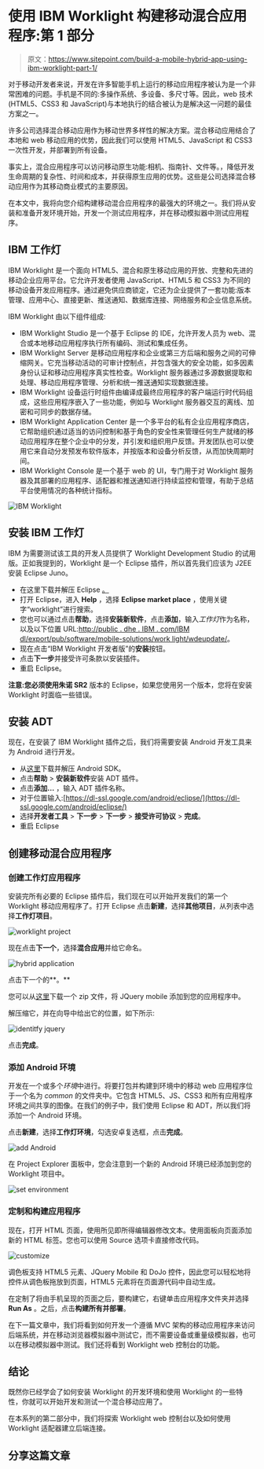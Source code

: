 # 使用 IBM Worklight 构建移动混合应用程序:第 1 部分

> 原文：<https://www.sitepoint.com/build-a-mobile-hybrid-app-using-ibm-worklight-part-1/>

对于移动开发者来说，开发在许多智能手机上运行的移动应用程序被认为是一个非常困难的问题。手机是不同的:多操作系统、多设备、多尺寸等。因此，web 技术(HTML5、CSS3 和 JavaScript)与本地执行的结合被认为是解决这一问题的最佳方案之一。

许多公司选择混合移动应用作为移动世界多样性的解决方案。混合移动应用结合了本地和 web 移动应用的优势，因此我们可以使用 HTML5、JavaScript 和 CSS3 一次性开发，并部署到所有设备。

事实上，混合应用程序可以访问移动原生功能:相机、指南针、文件等。，降低开发生命周期的复杂性、时间和成本，并获得原生应用的优势。这些是公司选择混合移动应用作为其移动商业模式的主要原因。

在本文中，我将向您介绍构建移动混合应用程序的最强大的环境之一。我们将从安装和准备开发环境开始，开发一个测试应用程序，并在移动模拟器中测试应用程序。

## IBM 工作灯

IBM Worklight 是一个面向 HTML5、混合和原生移动应用的开放、完整和先进的移动企业应用平台。它允许开发者使用 JavaScript、HTML5 和 CSS3 为不同的移动设备开发应用程序。通过避免供应商锁定，它还为企业提供了一套功能:版本管理、应用中心、直接更新、推送通知、数据库连接、网络服务和企业信息系统。

IBM Worklight 由以下组件组成:

*   IBM Worklight Studio 是一个基于 Eclipse 的 IDE，允许开发人员为 web、混合或本地移动应用程序执行所有编码、测试和集成任务。
*   IBM Worklight Server 是移动应用程序和企业或第三方后端和服务之间的可伸缩网关。它充当移动活动的可审计控制点，并包含强大的安全功能，如多因素身份认证和移动应用程序真实性检查。Worklight 服务器通过多源数据提取和处理、移动应用程序管理、分析和统一推送通知实现数据连接。
*   IBM Worklight 设备运行时组件由编译成最终应用程序的客户端运行时代码组成，这些应用程序嵌入了一些功能，例如与 Worklight 服务器交互的离线、加密和可同步的数据存储。
*   IBM Worklight Application Center 是一个多平台的私有企业应用程序商店，它帮助组织通过适当的访问控制和基于角色的安全性来管理任何生产就绪的移动应用程序在整个企业中的分发，并引发和组织用户反馈。开发团队也可以使用它来自动分发预发布软件版本，并按版本和设备分析反馈，从而加快周期时间。
*   IBM Worklight Console 是一个基于 web 的 UI，专门用于对 Worklight 服务器及其部署的应用程序、适配器和推送通知进行持续监控和管理，有助于总结平台使用情况的各种统计指标。

![IBM Worklight](img/dccd7f8daedf44842a869779c93d970c.png)

## 安装 IBM 工作灯

IBM 为需要测试该工具的开发人员提供了 Worklight Development Studio 的试用版。正如我提到的，Worklight 是一个 Eclipse 插件，所以首先我们应该为 J2EE 安装 Eclipse Juno。

*   在这里下载并解压 Eclipse [。](http://www.eclipse.org/downloads/packages/release/juno/sr2)
*   打开 Eclipse，进入 **Help** ，选择 **Eclipse market place** ，使用关键字“worklight”进行搜索。
*   您也可以通过点击**帮助**，选择**安装新软件**，点击**添加**，输入*工作灯*作为名称，以及以下位置 URL:[http://public . dhe . IBM . com/IBM dl/export/pub/software/mobile-solutions/work light/wdeupdate/](http://public.dhe.ibm.com/ibmdl/export/pub/software/mobile-solutions/worklight/wdeupdate/)。
*   现在点击“IBM Worklight 开发者版”的**安装**按钮。
*   点击**下一步**并接受许可条款以安装插件。
*   重启 Eclipse。

**注意:**您必须使用**朱诺 SR2** 版本的 Eclipse，如果您使用另一个版本，您将在安装 Worklight 时面临一些错误。

## 安装 ADT

现在，在安装了 IBM Worklight 插件之后，我们将需要安装 Android 开发工具来为 Android 进行开发。

*   从[这里](http://developer.android.com/sdk/index.html)下载并解压 Android SDK。
*   点击**帮助** > **安装新软件**安装 ADT 插件。
*   点击**添加…** ，输入 ADT 插件名称。
*   对于位置输入:[https://dl-ssl.google.com/android/eclipse/](https://dl-ssl.google.com/android/eclipse/)
*   选择**开发者工具** > **下一步** > **下一步** > **接受许可协议** > **完成**。
*   重启 Eclipse

## 创建移动混合应用程序

### 创建工作灯应用程序

安装完所有必要的 Eclipse 插件后，我们现在可以开始开发我们的第一个 Worklight 移动应用程序了。打开 Eclipse 点击**新建**，选择**其他项目**，从列表中选择**工作灯项目**。

![worklight project](img/14349389ad72b60f332ad983ee6183be.png)

现在点击**下一个**，选择**混合应用**并给它命名。

![hybrid application](img/b9f12cefab4986154c8f93facb3d2cdd.png)

点击下一个的**。**

您可以从[这里](http://jquerymobile.com/resources/download/jquery.mobile-1.3.2.zip)下载一个 zip 文件，将 JQuery mobile 添加到您的应用程序中。

解压缩它，并在向导中给出它的位置，如下所示:

![identitfy jquery](img/e19fb43cf3f736376c6add1d461a365c.png)

点击**完成**。

### 添加 Android 环境

开发在一个或多个*环境*中进行。将要打包并构建到环境中的移动 web 应用程序位于一个名为 *common* 的文件夹中。它包含 HTML5、JS、CSS3 和所有应用程序环境之间共享的图像。在我们的例子中，我们使用 Eclipse 和 ADT，所以我们将添加一个 Android 环境。

点击**新建**，选择**工作灯环境**，勾选安卓复选框，点击**完成**。

![add Android](img/3917118770b78fcfb87eb47ab6195dc4.png)

在 Project Explorer 面板中，您会注意到一个新的 Android 环境已经添加到您的 Worklight 项目中。

![set environment](img/4ab45d1ae119a7558c3c7d0b0fb7d849.png)

### 定制和构建应用程序

现在，打开 HTML 页面，使用所见即所得编辑器修改文本。使用面板向页面添加新的 HTML 标签。您也可以使用 Source 选项卡直接修改代码。

![customize](img/c0b98f28c13ceba4bfe704aa5217c70c.png)

调色板支持 HTML5 元素、JQuery Mobile 和 DoJo 控件，因此您可以轻松地将控件从调色板拖放到页面，HTML5 元素将在页面源代码中自动生成。

在定制了将由手机呈现的页面之后，要构建它，右键单击应用程序文件夹并选择 **Run As** 。之后，点击**构建所有并部署**。

在下一篇文章中，我们将看到如何开发一个遵循 MVC 架构的移动应用程序来访问后端系统，并在移动浏览器模拟器中测试它，而不需要设备或重量级模拟器，也可以在移动模拟器中测试。我们还将看到 Worklight web 控制台的功能。

## 结论

既然你已经学会了如何安装 Worklight 的开发环境和使用 Worklight 的一些特性，你就可以开始开发和测试一个混合移动应用了。

在本系列的第二部分中，我们将探索 Worklight web 控制台以及如何使用 Worklight 适配器建立后端连接。

## 分享这篇文章